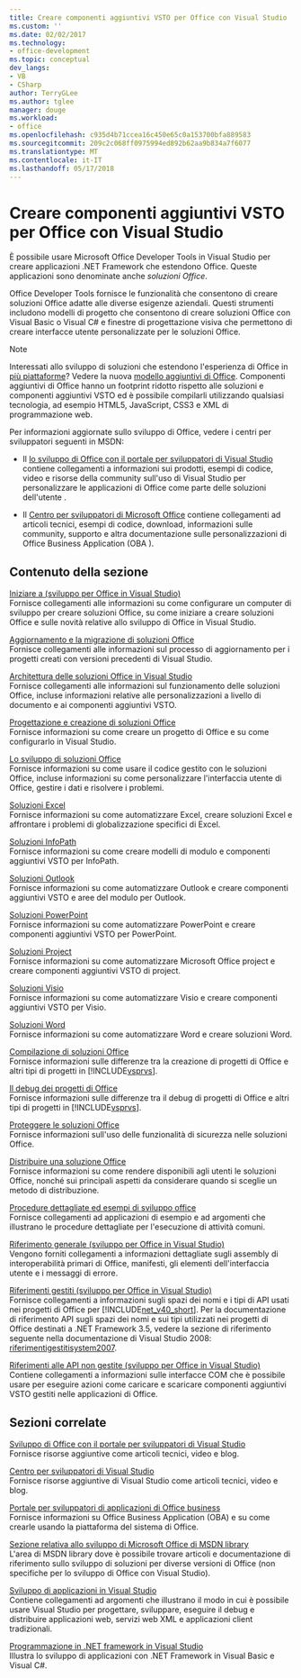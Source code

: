 ```yaml
---
title: Creare componenti aggiuntivi VSTO per Office con Visual Studio
ms.custom: ''
ms.date: 02/02/2017
ms.technology:
- office-development
ms.topic: conceptual
dev_langs:
- VB
- CSharp
author: TerryGLee
ms.author: tglee
manager: douge
ms.workload:
- office
ms.openlocfilehash: c935d4b71ccea16c450e65c0a153700bfa889583
ms.sourcegitcommit: 209c2c068ff0975994ed892b62aa9b834a7f6077
ms.translationtype: MT
ms.contentlocale: it-IT
ms.lasthandoff: 05/17/2018
---
```

# <a name="create-vsto-add-ins-for-office-by-using-visual-studio"></a>Creare componenti aggiuntivi VSTO per Office con Visual Studio
  È possibile usare Microsoft Office Developer Tools in Visual Studio per creare applicazioni .NET Framework che estendono Office. Queste applicazioni sono denominate anche *soluzioni Office*.  
  
 Office Developer Tools fornisce le funzionalità che consentono di creare soluzioni Office adatte alle diverse esigenze aziendali. Questi strumenti includono modelli di progetto che consentono di creare soluzioni Office con Visual Basic o Visual C# e finestre di progettazione visiva che permettono di creare interfacce utente personalizzate per le soluzioni Office.  
  
> [!NOTE]  
>  Interessati allo sviluppo di soluzioni che estendono l'esperienza di Office in [più piattaforme](https://dev.office.com/add-in-availability)? Vedere la nuova [modello aggiuntivi di Office](https://dev.office.com/docs/add-ins/overview/office-add-ins). Componenti aggiuntivi di Office hanno un footprint ridotto rispetto alle soluzioni e componenti aggiuntivi VSTO ed è possibile compilarli utilizzando qualsiasi tecnologia, ad esempio HTML5, JavaScript, CSS3 e XML di programmazione web.  
  
 Per informazioni aggiornate sullo sviluppo di Office, vedere i centri per sviluppatori seguenti in MSDN:  
  
-   Il [lo sviluppo di Office con il portale per sviluppatori di Visual Studio](http://go.microsoft.com/fwlink/?LinkId=123844) contiene collegamenti a informazioni sui prodotti, esempi di codice, video e risorse della community sull'uso di Visual Studio per personalizzare le applicazioni di Office come parte delle soluzioni dell'utente .  
  
-   Il [Centro per sviluppatori di Microsoft Office](http://go.microsoft.com/fwlink/?LinkId=83467) contiene collegamenti ad articoli tecnici, esempi di codice, download, informazioni sulle community, supporto e altra documentazione sulle personalizzazioni di Office Business Application (OBA ).  
  
## <a name="in-this-section"></a>Contenuto della sezione  
 [Iniziare a &#40;sviluppo per Office in Visual Studio&#41;](../vsto/getting-started-office-development-in-visual-studio.md)  
 Fornisce collegamenti alle informazioni su come configurare un computer di sviluppo per creare soluzioni Office, su come iniziare a creare soluzioni Office e sulle novità relative allo sviluppo di Office in Visual Studio.  
  
 [Aggiornamento e la migrazione di soluzioni Office](../vsto/upgrading-and-migrating-office-solutions.md)  
 Fornisce collegamenti alle informazioni sul processo di aggiornamento per i progetti creati con versioni precedenti di Visual Studio.  
  
 [Architettura delle soluzioni Office in Visual Studio](../vsto/architecture-of-office-solutions-in-visual-studio.md)  
 Fornisce collegamenti alle informazioni sul funzionamento delle soluzioni Office, incluse informazioni relative alle personalizzazioni a livello di documento e ai componenti aggiuntivi VSTO.  
  
 [Progettazione e creazione di soluzioni Office](../vsto/designing-and-creating-office-solutions.md)  
 Fornisce informazioni su come creare un progetto di Office e su come configurarlo in Visual Studio.  
  
 [Lo sviluppo di soluzioni Office](../vsto/developing-office-solutions.md)  
 Fornisce informazioni su come usare il codice gestito con le soluzioni Office, incluse informazioni su come personalizzare l'interfaccia utente di Office, gestire i dati e risolvere i problemi.  
  
 [Soluzioni Excel](../vsto/excel-solutions.md)  
 Fornisce informazioni su come automatizzare Excel, creare soluzioni Excel e affrontare i problemi di globalizzazione specifici di Excel.  
  
 [Soluzioni InfoPath](../vsto/infopath-solutions.md)  
 Fornisce informazioni su come creare modelli di modulo e componenti aggiuntivi VSTO per InfoPath.  
  
 [Soluzioni Outlook](../vsto/outlook-solutions.md)  
 Fornisce informazioni su come automatizzare Outlook e creare componenti aggiuntivi VSTO e aree del modulo per Outlook.  
  
 [Soluzioni PowerPoint](../vsto/powerpoint-solutions.md)  
 Fornisce informazioni su come automatizzare PowerPoint e creare componenti aggiuntivi VSTO per PowerPoint.  
  
 [Soluzioni Project](../vsto/project-solutions.md)  
 Fornisce informazioni su come automatizzare Microsoft Office project e creare componenti aggiuntivi VSTO di project.  
  
 [Soluzioni Visio](../vsto/visio-solutions.md)  
 Fornisce informazioni su come automatizzare Visio e creare componenti aggiuntivi VSTO per Visio.  
  
 [Soluzioni Word](../vsto/word-solutions.md)  
 Fornisce informazioni su come automatizzare Word e creare soluzioni Word.  
  
 [Compilazione di soluzioni Office](../vsto/building-office-solutions.md)  
 Fornisce informazioni sulle differenze tra la creazione di progetti di Office e altri tipi di progetti in [!INCLUDE[vsprvs](../sharepoint/includes/vsprvs-md.md)].  
  
 [Il debug dei progetti di Office](../vsto/debugging-office-projects.md)  
 Fornisce informazioni sulle differenze tra il debug di progetti di Office e altri tipi di progetti in [!INCLUDE[vsprvs](../sharepoint/includes/vsprvs-md.md)].  
  
 [Proteggere le soluzioni Office](../vsto/securing-office-solutions.md)  
 Fornisce informazioni sull'uso delle funzionalità di sicurezza nelle soluzioni Office.  
  
 [Distribuire una soluzione Office](../vsto/deploying-an-office-solution.md)  
 Fornisce informazioni su come rendere disponibili agli utenti le soluzioni Office, nonché sui principali aspetti da considerare quando si sceglie un metodo di distribuzione.  
  
 [Procedure dettagliate ed esempi di sviluppo office](../vsto/office-development-samples-and-walkthroughs.md)  
 Fornisce collegamenti ad applicazioni di esempio e ad argomenti che illustrano le procedure dettagliate per l'esecuzione di attività comuni.  
  
 [Riferimento generale &#40;sviluppo per Office in Visual Studio&#41;](../vsto/general-reference-office-development-in-visual-studio.md)  
 Vengono forniti collegamenti a informazioni dettagliate sugli assembly di interoperabilità primari di Office, manifesti, gli elementi dell'interfaccia utente e i messaggi di errore.  
  
 [Riferimenti gestiti &#40;sviluppo per Office in Visual Studio&#41;](../vsto/managed-reference-office-development-in-visual-studio.md)  
 Fornisce collegamenti a informazioni sugli spazi dei nomi e i tipi di API usati nei progetti di Office per [!INCLUDE[net_v40_short](../sharepoint/includes/net-v40-short-md.md)]. Per la documentazione di riferimento API sugli spazi dei nomi e sui tipi utilizzati nei progetti di Office destinati a .NET Framework 3.5, vedere la sezione di riferimento seguente nella documentazione di Visual Studio 2008: [riferimentigestitisystem2007](http://go.microsoft.com/fwlink/?LinkId=160658).  
  
 [Riferimenti alle API non gestite &#40;sviluppo per Office in Visual Studio&#41;](../vsto/unmanaged-api-reference-office-development-in-visual-studio.md)  
 Contiene collegamenti a informazioni sulle interfacce COM che è possibile usare per eseguire azioni come caricare e scaricare componenti aggiuntivi VSTO gestiti nelle applicazioni di Office.  
  
## <a name="related-sections"></a>Sezioni correlate  
 [Sviluppo di Office con il portale per sviluppatori di Visual Studio](http://go.microsoft.com/fwlink/?LinkId=123844)  
 Fornisce risorse aggiuntive come articoli tecnici, video e blog.  
  
 [Centro per sviluppatori di Visual Studio](http://go.microsoft.com/fwlink/?LinkID=99124)  
 Fornisce risorse aggiuntive di Visual Studio come articoli tecnici, video e blog.  
  
 [Portale per sviluppatori di applicazioni di Office business](http://go.microsoft.com/fwlink/?LinkId=99125)  
 Fornisce informazioni su Office Business Application (OBA) e su come crearle usando la piattaforma del sistema di Office.  
  
 [Sezione relativa allo sviluppo di Microsoft Office di MSDN library](http://go.microsoft.com/fwlink/?LinkId=149870)  
 L'area di MSDN library dove è possibile trovare articoli e documentazione di riferimento sullo sviluppo di soluzioni per diverse versioni di Office (non specifiche per lo sviluppo di Office con Visual Studio).  
  
 [Sviluppo di applicazioni in Visual Studio](http://msdn.microsoft.com/en-us/97490c1b-a247-41fb-8f2c-bc4c201eff68)  
 Contiene collegamenti ad argomenti che illustrano il modo in cui è possibile usare Visual Studio per progettare, sviluppare, eseguire il debug e distribuire applicazioni web, servizi web XML e applicazioni client tradizionali.  
  
 [Programmazione in .NET framework in Visual Studio](http://msdn.microsoft.com/en-us/f3f63195-82c6-48e8-a4a0-612810e7d093)  
 Illustra lo sviluppo di applicazioni con .NET Framework in Visual Basic e Visual C#.  
  
  